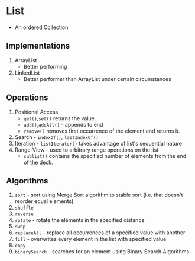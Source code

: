# List

- An ordered Collection

## Implementations

1. ArrayList
   - Better performing
2. LinkedList
   - Better performer than ArrayList under certain circumstances

## Operations

1. Positional Access 
   - `get()`,`set()` returns the value.
   - `add()`,`addAll()` - appends to end
   - `remove()` removes first occurrence of the element and returns it.
2. Search - `indexOf()`, `lastIndexOf()`
3. Iteration - `listIterator()` takes advantage of list's sequential nature
4. Range-View - used to arbitrary range operations on the list
   - `sublist()` contains the specified number of elements from the end of the deck.

## Algorithms

1. `sort` - sort using Merge Sort algorithm to stable sort (i.e. that doesn't reorder equal elements)
2. `shuffle`
3. `reverse`
4. `rotate` - rotate the elements in the specified distance
5. `swap`
6. `replaceAll` - replace all occurrences of a specified value with another
7. `fill` - overwrites every element in the list with specified value
8. `copy`
9. `binarySearch` - searches for an element using Binary Search Algorithms
